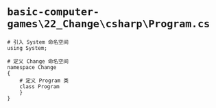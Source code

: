 # `basic-computer-games\22_Change\csharp\Program.cs`

```
# 引入 System 命名空间
using System;

# 定义 Change 命名空间
namespace Change
{
    # 定义 Program 类
    class Program
    }
}
```